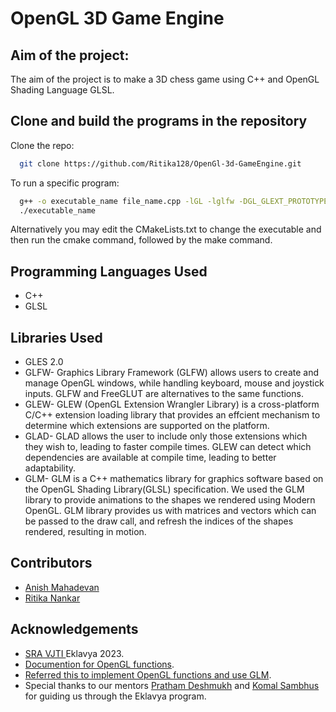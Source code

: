 
# OpenGL 3D Game Engine

## Aim of the project:
The aim of the project is to make a 3D chess game using C++ and OpenGL Shading Language GLSL.


## Clone and build the programs in the repository

Clone the repo:

```bash
  git clone https://github.com/Ritika128/OpenGl-3d-GameEngine.git
```

To run a specific program:

```bash
  g++ -o executable_name file_name.cpp -lGL -lglfw -DGL_GLEXT_PROTOTYPES -I./glm-master
  ./executable_name
```
Alternatively you may edit the CMakeLists.txt to change the executable and then run the cmake command, followed by the make command.

## Programming Languages Used
* C++
* GLSL



## Libraries Used
* GLES 2.0
* GLFW- Graphics Library Framework (GLFW) allows users to create and manage OpenGL windows, while handling keyboard, mouse and joystick inputs. GLFW and FreeGLUT are alternatives to the same functions.
* GLEW- GLEW (OpenGL Extension Wrangler Library) is a cross-platform C/C++ extension loading library that provides an effcient mechanism to determine which extensions are supported on the platform.
* GLAD- GLAD allows the user to include only those extensions which they wish to, leading to faster compile times. GLEW can detect which dependencies are available at compile time, leading to better adaptability.
* GLM- GLM is a C++ mathematics library for graphics software based on the OpenGL Shading Library(GLSL) specification. We used the GLM library to provide animations to the shapes we rendered using Modern OpenGL. GLM library provides us with matrices and vectors which can be passed to the draw call, and refresh the indices of the shapes rendered, resulting in motion.

## Contributors

* [Anish Mahadevan](https://github.com/Faulty404)
* [Ritika Nankar](https://github.com/Ritika128)


## Acknowledgements

 - [SRA VJTI ](https://sravjti.in/)Eklavya 2023.
 - [Documention for OpenGL functions](https://docs.gl/).
 - [Referred this to implement OpenGL functions and use GLM](https://learnopengl.com/).
 - Special thanks to our mentors [Pratham Deshmukh](https://github.com/Pratham-Bot) and [Komal Sambhus](https://github.com/Komal0103) for guiding us through the Eklavya program.

